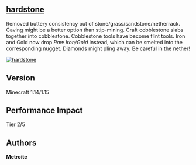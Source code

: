 ## [hardstone](https://minhaskamal.github.io/DownGit/#/home?url=https://github.com/Metroite/datapacks/tree/master/hardstone&rootDirectory=false)

Removed buttery consistency out of stone/grass/sandstone/netherrack. Caving might be a better option than stip-mining. Craft cobblestone slabs together into cobblestone. Cobblestone tools have become flint tools. Iron and Gold now drop *Raw Iron/Gold* instead, which can be smelted into the corresponding nugget. Diamonds might pling away. Be careful in the nether!

<a href="https://minhaskamal.github.io/DownGit/#/home?url=https://github.com/Metroite/datapacks/tree/master/hardstone&rootDirectory=false" rel="Breaking stone into cobblestone, then into cobblestone slab and finally breaking it">![hardstone](hardstone.png?raw=true "Breaking stone into cobblestone, then into cobblestone slab and finally breaking it")</a>

## Version

Minecraft 1.14/1.15

## Performance Impact

Tier 2/5

## Authors

**Metroite**

